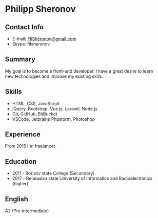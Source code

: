 # Philipp Sheronov

## Contact Info

* E-mail: FilSheronov@gmail.com
* Skype: filsheronov

## Summary

My goal is to become a front-end developer. I have a great desire to learn new technologies and improve my existing skills.

## Skills

* HTML, CSS, JavaScript
* jQuery, Bootstrap, Vue.js, Laravel, Node.js
* Git, GidHub, BitBucket
* VSCode, Jetbrains Phpstorm, Photoshop

## Experience

From 2015 I'm freelancer

## Education

* 2011 - Borisov state College (Secondary)
* 2017 - Belarusian state University of Informatics and Radioelectronics (higher)

## English

A2 (Pre-intermediate)

